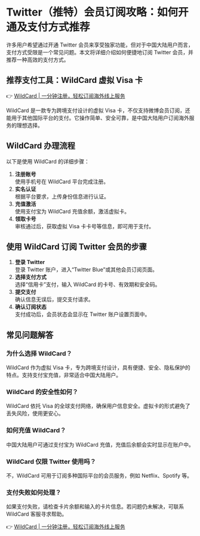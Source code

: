 # Twitter（推特）会员订阅攻略：如何开通及支付方式推荐

许多用户希望通过开通 Twitter 会员来享受独家功能，但对于中国大陆用户而言，支付方式受限是一个常见问题。本文将详细介绍如何便捷地订阅 Twitter 会员，并推荐一种高效的支付方式。

## 推荐支付工具：WildCard 虚拟 Visa 卡

👉 [WildCard | 一分钟注册，轻松订阅海外线上服务](https://bbtdd.com/WildCard)

WildCard 是一款专为跨境支付设计的虚拟 Visa 卡，不仅支持微博会员订阅，还能用于其他国际平台的支付。它操作简单、安全可靠，是中国大陆用户订阅海外服务的理想选择。

## WildCard 办理流程

以下是使用 WildCard 的详细步骤：

1. **注册账号**  
   使用手机号在 WildCard 平台完成注册。
2. **实名认证**  
   根据平台要求，上传身份信息进行认证。
3. **充值激活**  
   使用支付宝为 WildCard 充值余额，激活虚拟卡。
4. **领取卡号**  
   审核通过后，获取虚拟 Visa 卡卡号等信息，即可用于支付。

## 使用 WildCard 订阅 Twitter 会员的步骤

1. **登录 Twitter**  
   登录 Twitter 账户，进入“Twitter Blue”或其他会员订阅页面。
2. **选择支付方式**  
   选择“信用卡”支付，输入 WildCard 的卡号、有效期和安全码。
3. **提交支付**  
   确认信息无误后，提交支付请求。
4. **确认订阅状态**  
   支付成功后，会员状态会显示在 Twitter 账户设置页面中。

## 常见问题解答

### 为什么选择 WildCard？
WildCard 作为虚拟 Visa 卡，专为跨境支付设计，具有便捷、安全、隐私保护的特点。支持支付宝充值，非常适合中国大陆用户。

### WildCard 的安全性如何？
WildCard 依托 Visa 的全球支付网络，确保用户信息安全。虚拟卡的形式避免了丢失风险，使用更安心。

### 如何充值 WildCard？
中国大陆用户可通过支付宝为 WildCard 充值，充值后余额会实时显示在账户中。

### WildCard 仅限 Twitter 使用吗？
不，WildCard 可用于订阅多种国际平台的会员服务，例如 Netflix、Spotify 等。

### 支付失败如何处理？
如果支付失败，请检查卡片余额和输入的卡片信息。若问题仍未解决，可联系 WildCard 客服寻求帮助。

👉 [WildCard | 一分钟注册，轻松订阅海外线上服务](https://bbtdd.com/WildCard)